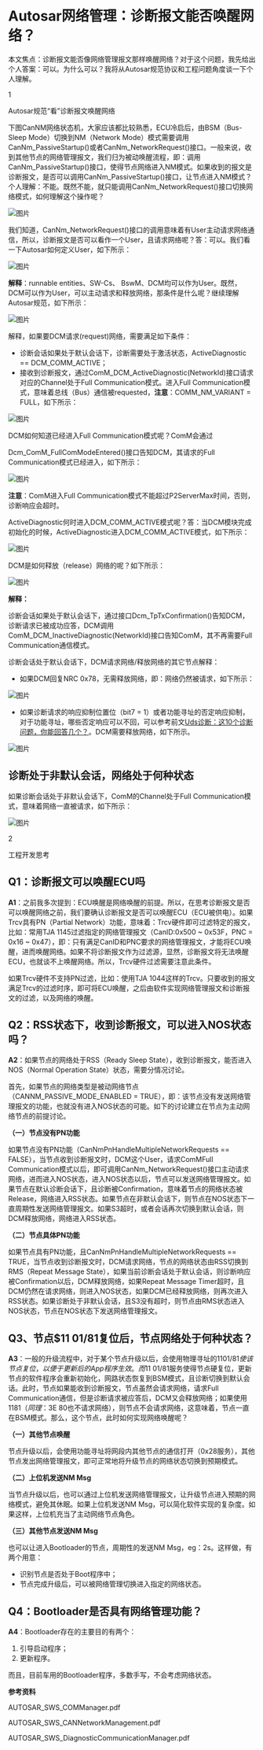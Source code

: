 # Autosar网络管理：诊断报文能否唤醒网络？

本文焦点：诊断报文能否像网络管理报文那样唤醒网络？对于这个问题，我先给出个人答案：可以。为什么可以？我将从Autosar规范协议和工程问题角度谈一下个人理解。

1

Autosar规范“看”诊断报文唤醒网络

下图CanNM网络状态机，大家应该都比较熟悉，ECU冷启后，由BSM（Bus-Sleep Mode）切换到NM（Network Mode）模式需要调用CanNm_PassiveStartup()或者CanNm_NetworkRequest()接口。一般来说，收到其他节点的网络管理报文，我们归为被动唤醒流程，即：调用CanNm_PassiveStartup()接口，使得节点网络进入NM模式。如果收到的报文是诊断报文，是否可以调用CanNm_PassiveStartup()接口，让节点进入NM模式？个人理解：不能。既然不能，就只能调用CanNm_NetworkRequest()接口切换网络模式，如何理解这个操作呢？

![图片](https://mmbiz.qpic.cn/mmbiz_png/eEEQvxEw8vylC8EmJ5823gF3V92icUKiaE5mouMTFCw0B8Czt8PWaqjLjIkKHPoywCP2dNlrmITWAIhYE4aBjN8g/640?wx_fmt=png&wxfrom=5&wx_lazy=1&wx_co=1)

我们知道，CanNm_NetworkRequest()接口的调用意味着有User主动请求网络通信，所以，诊断报文是否可以看作一个User，且请求网络呢？答：可以。我们看一下Autosar如何定义User，如下所示：

![图片](https://mmbiz.qpic.cn/mmbiz_png/eEEQvxEw8vylC8EmJ5823gF3V92icUKiaEVXpFayNib2libAxCoPkpHPjJMF8sD9bMDFx77ygbyYer6qbZdt190KdA/640?wx_fmt=png&wxfrom=5&wx_lazy=1&wx_co=1)

**解释**：runnable entities、SW-Cs、 BswM、DCM均可以作为User。既然，DCM可以作为User，可以主动请求和释放网络，那条件是什么呢？继续理解Autosar规范，如下所示：

![图片](https://mmbiz.qpic.cn/mmbiz_png/eEEQvxEw8vylC8EmJ5823gF3V92icUKiaEemmJhbBcIhAExabk6PtiaoT2DuNLS3auEeds6whDEllDIk0fVZricgTQ/640?wx_fmt=png&wxfrom=5&wx_lazy=1&wx_co=1)

解释，如果要DCM请求(request)网络，需要满足如下条件：

- 诊断会话如果处于默认会话下，诊断需要处于激活状态，ActiveDiagnostic == DCM_COMM_ACTIVE；
- 接收到诊断报文，通过ComM_DCM_ActiveDiagnostic(NetworkId)接口请求对应的Channel处于Full Communication模式。进入Full Communication模式，意味着总线（Bus）通信被requested，**注意**：COMM_NM_VARIANT = FULL，如下所示：

![图片](https://mmbiz.qpic.cn/mmbiz_png/eEEQvxEw8vylC8EmJ5823gF3V92icUKiaE2rHNWFxjibH6dRlVyYGJcsnhHzkP4ib4mgt1dictiaeWNRibJRQZFuz6VNA/640?wx_fmt=png&wxfrom=5&wx_lazy=1&wx_co=1)

DCM如何知道已经进入Full Communication模式呢？ComM会通过

Dcm_ComM_FullComModeEntered()接口告知DCM，其请求的Full Communication模式已经进入，如下所示：

![图片](https://mmbiz.qpic.cn/mmbiz_png/eEEQvxEw8vylC8EmJ5823gF3V92icUKiaEdsVuPTyjicOMDJlqmQLA0VSibia0XOqHdulgoYeh5RnR3VNQIhdxSbHWQ/640?wx_fmt=png&wxfrom=5&wx_lazy=1&wx_co=1)

**注意**：ComM进入Full Communication模式不能超过P2ServerMax时间，否则，诊断响应会超时。

ActiveDiagnostic何时进入DCM_COMM_ACTIVE模式呢？答：当DCM模块完成初始化的时候，ActiveDiagnostic进入DCM_COMM_ACTIVE模式，如下所示：

![图片](https://mmbiz.qpic.cn/mmbiz_png/eEEQvxEw8vylC8EmJ5823gF3V92icUKiaEd1aPV3CQHgve8O7Uk1FygTqOSHnRQJYbxDYuXTiciaL52O2vvPGicX9Ng/640?wx_fmt=png&wxfrom=5&wx_lazy=1&wx_co=1)

DCM是如何释放（release）网络的呢？如下所示：

![图片](https://mmbiz.qpic.cn/mmbiz_png/eEEQvxEw8vylC8EmJ5823gF3V92icUKiaE41p0Wy3EuB29mAmC9tmUDSrvHlglF6GsibzQ7IkMQG7T40tdflJicnAA/640?wx_fmt=png&wxfrom=5&wx_lazy=1&wx_co=1)

**解释：**

诊断会话如果处于默认会话下，通过接口Dcm_TpTxConfirmation()告知DCM，诊断请求已被成功应答，DCM调用ComM_DCM_InactiveDiagnostic(NetworkId)接口告知ComM，其不再需要Full Communication通信模式。

诊断会话处于默认会话下，DCM请求网络/释放网络的其它节点解释：

- 如果DCM回复NRC 0x78，无需释放网络，即：网络仍然被请求，如下所示：

![图片](https://mmbiz.qpic.cn/mmbiz_png/eEEQvxEw8vylC8EmJ5823gF3V92icUKiaEjQ733WT32ricogA6a1IceQjZotCzFFj7H6knetkF5KedtendOfL57ow/640?wx_fmt=png&wxfrom=5&wx_lazy=1&wx_co=1)

- 如果诊断请求的响应抑制位置位（bit7 = 1）或者功能寻址的否定响应抑制，对于功能寻址，哪些否定响应可以不回，可以参考前文[Uds诊断：这10个诊断问题，你能回答几个？](http://mp.weixin.qq.com/s?__biz=MzUyNDU4NTc1NQ==&mid=2247486116&idx=1&sn=22bca31380b532115b7f2a6874f1247c&chksm=fa2a54d0cd5dddc6b6529bf81c9876292811e75bd4345e4139ef2d697778dea1f5220644b386&scene=21#wechat_redirect)。DCM需要释放网络，如下所示。

![图片](https://mmbiz.qpic.cn/mmbiz_png/eEEQvxEw8vylC8EmJ5823gF3V92icUKiaEupgDLn6YkQoYBkfYJ48mhLnpcW9EsxtTeblYdwdytlEodlloTo7OgQ/640?wx_fmt=png&wxfrom=5&wx_lazy=1&wx_co=1)

## 诊断处于非默认会话，网络处于何种状态

如果诊断会话处于非默认会话下，ComM的Channel处于Full Communication模式，意味着网络一直被请求，如下所示：

![图片](https://mmbiz.qpic.cn/mmbiz_png/eEEQvxEw8vylC8EmJ5823gF3V92icUKiaEy2zDxyshv0ex6jzicFgqyA501BaZu0IEIRBoPFFJ5ibuYvV9xkfElDgA/640?wx_fmt=png&wxfrom=5&wx_lazy=1&wx_co=1)

2

工程开发思考

## Q1：诊断报文可以唤醒ECU吗

**A1**：之前我多次提到：ECU唤醒是网络唤醒的前提。所以，在思考诊断报文是否可以唤醒网络之前，我们要确认诊断报文是否可以唤醒ECU（ECU被供电）。如果Trcv具有PN（Partial Network）功能，意味着：Trcv硬件即可过滤特定的报文，比如：常用TJA 1145过滤指定的网络管理报文（CanID:0x500 ~ 0x53F，PNC = 0x16 ~ 0x47），即：只有满足CanID和PNC要求的网络管理报文，才能将ECU唤醒，进而唤醒网络。如果不将诊断报文作为过滤源，显然，诊断报文将无法唤醒ECU，也就谈不上唤醒网络。所以，Trcv硬件过滤需要注意此条件。

如果Trcv硬件不支持PN过滤，比如：使用TJA 1044这样的Trcv。只要收到的报文满足Trcv的过滤时序，即可将ECU唤醒，之后由软件实现网络管理报文和诊断报文的过滤，以及网络的唤醒。

## Q2：RSS状态下，收到诊断报文，可以进入NOS状态吗？

**A2**：如果节点的网络处于RSS（Ready Sleep State），收到诊断报文，能否进入NOS（Normal Operation State）状态，需要分情况讨论。

首先，如果节点的网络类型是被动网络节点（CANNM_PASSIVE_MODE_ENABLED = TRUE），即：该节点没有发送网络管理报文的功能，也就没有进入NOS状态的可能。如下的讨论建立在节点为主动网络节点的前提讨论。

**（一）节点没有PN功能**

如果节点没有PN功能（CanNmPnHandleMultipleNetworkRequests == FALSE），当节点收到诊断报文时，DCM这个User，请求ComMFull Communication模式以后，即可调用CanNm_NetworkRequest()接口主动请求网络，进而进入NOS状态，进入NOS状态以后，节点可以发送网络管理报文。如果节点在默认诊断会话下，且诊断被Confirmation，意味着节点的网络状态被Release，网络进入RSS状态。如果节点在非默认会话下，则节点在NOS状态下一直周期性发送网络管理报文。如果S3超时，或者会话再次切换到默认会话，则DCM释放网络，网络进入RSS状态。

**（二）节点具体PN功能**

如果节点具有PN功能，且CanNmPnHandleMultipleNetworkRequests == TRUE，当节点收到诊断报文时，DCM请求网络，节点的网络状态由RSS切换到RMS（Repeat Message State），如果当前诊断会话处于默认会话，则诊断响应被Confirmation以后，DCM释放网络，如果Repeat Message Timer超时，且DCM仍然在请求网络，则进入NOS状态，如果DCM已经释放网络，则再次进入RSS状态。如果诊断处于非默认会话，且S3没有超时，则节点由RMS状态进入NOS状态，节点在NOS状态下发送网络管理报文。

## Q3、节点$11 01/81复位后，节点网络处于何种状态？

**A3**：一般的升级流程中，对于某个节点升级以后，会使用物理寻址的$11 01/81使该节点复位，以便于更新后的App程序生效。而$11 01/81服务使得节点硬复位，更新节点的软件程序会重新初始化，网路状态恢复到BSM模式，且诊断切换到默认会话。此时，节点如果能收到诊断报文，节点虽然会请求网络，请求Full Communication通信，但是诊断请求被应答后，DCM又会释放网络；如果使用$11 81（同理：$3E 80也不请求网络），则节点不会请求网络，这意味着，节点一直在BSM模式。那么，这个节点，此时如何实现网络唤醒呢？

**（一）其他节点唤醒**

节点升级以后，会使用功能寻址将网段内其他节点的通信打开（0x28服务），其他节点发出网络管理报文，即可正常地将升级节点的网络状态切换到预期模式。

**（二）上位机发送NM Msg**

当节点升级以后，也可以通过上位机发送网络管理报文，让升级节点进入预期的网络模式，避免其休眠。如果上位机发送NM Msg，可以简化软件实现的复杂度。如果这样，上位机充当了主动网络节点角色。

**（三）其他节点发送NM Msg**

也可以让进入Bootloader的节点，周期性的发送NM Msg，eg：2s。这样做，有两个用意：

- 识别节点是否处于Boot程序中；
- 节点完成升级后，可以被网络管理切换进入指定的网络状态。

## Q4：Bootloader是否具有网络管理功能？

**A4**：Bootloader存在的主要目的有两个：

1. 引导启动程序；
2. 更新程序。

而且，目前车用的Bootloader程序，多数手写，不会考虑网络状态。

**参考资料**

AUTOSAR_SWS_COMManager.pdf

AUTOSAR_SWS_CANNetworkManagement.pdf

AUTOSAR_SWS_DiagnosticCommunicationManager.pdf